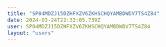 ```yaml
---
title: "SP04MDZJ15DZHFXZV6ZKHSCHQYAMBDWDV7TS4Z84"
date: 2024-03-24T22:32:05.739Z
user: SP04MDZJ15DZHFXZV6ZKHSCHQYAMBDWDV7TS4Z84
layout: "users"
---
```

    